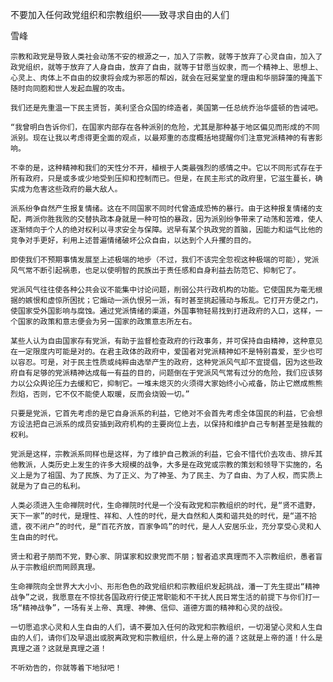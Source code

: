 不要加入任何政党组织和宗教组织——致寻求自由的人们

雪峰


    宗教和政党是导致人类社会动荡不安的根源之一，加入了宗教，就等于放弃了心灵自由，加入了政党组织，就等于放弃了人身自由，放弃了自由，就等于甘愿当奴隶，而一个精神上、思想上、心灵上、肉体上不自由的奴隶将会成为邪恶的帮凶，就会在冠冕堂皇的理由和华丽辞藻的掩盖下随时向同胞和世人发起血腥的攻击。

    我们还是先重温一下民主贤哲，美利坚合众国的缔造者，美国第一任总统乔治华盛顿的告诫吧。

    “我曾明白告诉你们，在国家内部存在各种派别的危险，尤其是那种基于地区偏见而形成的不同派别。现在让我以考虑得更全面的观点，以最郑重的态度概括地提醒你们注意党派精神的有害影响。

    不幸的是，这种精神和我们的天性分不开，植根于人类最强烈的感情之中。它以不同形式存在于所有政府，只是或多或少地受到压抑和控制而已。但是，在民主形式的政府里，它滋生蔓长，确实成为危害这些政府的最大敌人。

    派系纷争自然产生报复情绪。这在不同国家不同时代曾造成恐怖的暴行。由于这种报复情绪的支配，两派你胜我败的交替执政本身就是一种可怕的暴政，因为派别纷争带来了动荡和苦难，使人逐渐倾向于个人的绝对权利以寻求安全与保障。迟早有某个执政党的首脑，因能力和运气比他的竞争对手更好，利用上述普遍情绪破坏公众自由，以达到个人升攫的目的。

    即使我们不预期事情发展至上述极端的地步（不过，我们不该完全忽视这种极端的可能），党派风气常不断引起祸患，也足以使明智的民族出于责任感和自身利益去防范它、抑制它了。

    党派风气往往使各种公共会议不能集中讨论问题，削弱公共行政机构的功能。它使国民为毫无根据的嫉恨和虚惊所困扰；它煽动一派仇恨另一派，有时甚至挑起骚动与叛乱。它打开方便之门，使国家受外国影响与腐蚀。通过党派情绪的渠道，外国事物轻易找到打进政府的入口，这样，一个国家的政策和意志便会为另一国家的政策意志所左右。

    某些人认为自由国家存有党派，有助于监督检查政府的行政事务，并可保持自由精神，这种意见在一定限度内可能是对的。在君主政体的政府中，爱国者对党派精神如不是特别喜爱，至少也可以容忍。可是，对于民主性质或纯粹由选举产生的政府，这种党派风气却不宜提倡，因为这些政府自有足够的党派精神达成每一有益的目的，问题倒在于党派风气常有过分的危险，我们应该努力以公众舆论压力去缓和它，抑制它。一堆未熄灭的火须得大家始终小心戒备，防止它燃成熊熊烈焰，否则，它不仅不能使人取暖，反而会烧毁一切。”

    只要是党派，它首先考虑的是它自身派系的利益，它绝对不会首先考虑全体国民的利益，它会想方设法把自己派系的成员安插到政府机构的主要岗位上去，以保持和维护自己专制甚至是独裁的权利。

    党派是这样，宗教派系同样也是这样，为了维护自己教派的利益，它会不惜代价去攻击、排斥其他教派，人类历史上发生的许多大规模的战争，大多是在政党或宗教的策划和领导下实施的，名义上是为了祖国、为了民族、为了正义、为了神圣、为了民主、为了自由、为了人权，而实质上就是为了自己的私利。

    人类必须进入生命禅院时代，生命禅院时代是一个没有政党和宗教组织的时代，是“贤不遗野，天下一家”的时代，是理性、祥和、人性的时代，是大自然和人类和谐共处的时代，是“道不拾遗，夜不闭户”的时代，是“百花齐放，百家争鸣”的时代，是人人安居乐业，充分享受心灵和人生自由的时代。

    贤士和君子朋而不党，野心家、阴谋家和奴隶党而不朋；智者追求真理而不入宗教组织，愚者盲从于宗教组织而罔顾真理。

    生命禅院向全世界大大小小、形形色色的政党组织和宗教组织发起挑战，潘一丁先生提出“精神战争”之说，我愿意在不惊扰各国政府行使正常职能和不干扰人民日常生活的前提下与你们打一场“精神战争”，一场有关上帝、真理、神佛、信仰、道德方面的精神和心灵的战役。

    一切愿追求心灵和人生自由的人们，请不要加入任何的政党和宗教组织，一切渴望心灵和人生自由的人们，请你们及早退出或脱离政党和宗教组织，什么是上帝的道？这就是上帝的道！什么是真理之道？这就是真理之道！

    不听劝告的，你就等着下地狱吧！



